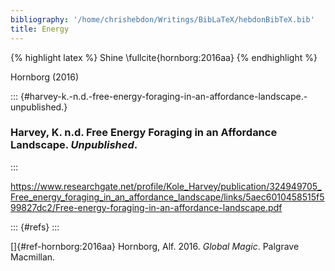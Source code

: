 ```yaml
---
bibliography: '/home/chrishebdon/Writings/BibLaTeX/hebdonBibTeX.bib'
title: Energy
---
```


{% highlight latex %} Shine \\fullcite{hornborg:2016aa} {% endhighlight
%}

Hornborg (2016)

::: {#harvey-k.-n.d.-free-energy-foraging-in-an-affordance-landscape.-unpublished.}
### Harvey, K. n.d. Free Energy Foraging in an Affordance Landscape. *Unpublished*.
:::

<https://www.researchgate.net/profile/Kole_Harvey/publication/324949705_Free_energy_foraging_in_an_affordance_landscape/links/5aec6010458515f599827dc2/Free-energy-foraging-in-an-affordance-landscape.pdf>

::: {#refs}
:::

[]{#ref-hornborg:2016aa} Hornborg, Alf. 2016. *Global Magic*. Palgrave
Macmillan.
